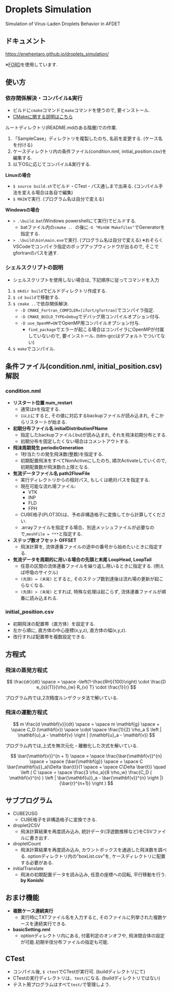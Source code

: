 # Droplets Simulation
Simulation of Virus-Laden Droplets Behavior in AFDET

## ドキュメント
https://enehentaro.github.io/droplets_simulation/

※[FORD](https://github.com/Fortran-FOSS-Programmers/ford)を使用しています.

## 使い方
  
### 依存関係解決・コンパイル&実行
  - ビルドに`cmake`コマンドと`make`コマンドを使うので, 要インストール.
  - [CMakeに関する説明はこちら](https://qiita.com/ijknabla/items/05270ae5e597705d0dae#cmake-%E3%81%AE%E3%82%A4%E3%83%B3%E3%82%B9%E3%83%88%E3%83%BC%E3%83%AB)

  ルートディレクトリ(README.mdのある階層)での作業.
  1. 「SampleCase」ディレクトリを複製したのち, 名前を変更する. (ケース名を付ける)
  1. ケースディレクトリ内の条件ファイル(condition.nml, initial_position.csv)を編集する.
  1. 以下OSに応じてコンパイル&実行する.

  **Linuxの場合**
  
  - `$ source build.sh`でビルド・CTest・パス通しまで出来る. (コンパイル手法を変える場合は各自で編集)
  - `$ MAIN`で実行. (プログラム名は自分で変える)

  **Windowsの場合**
  - `> .\build.bat`(Windows powershellにて実行)でビルドする. 
    - batファイル内の`cmake .. `の後に`-G "MinGW Makefiles"`でGeneratorを指定する.
  - `> .\build\bin\main.exe`で実行. (プログラム名は自分で変える)
  ※おそらくVSCodeでコンパイラ指定のポップアップウィンドウが出るので, そこでgfortranのパスを通す.
  
### シェルスクリプトの説明
  - シェルスクリプトを使用しない場合は, 下記順序に従ってコマンドを入力

  1. `$ mkdir build`でビルドディレクトリ作成する. 
  1. `$ cd build`で移動する. 
  1. `$ cmake ..`で依存関係解決.
      - `-D CMAKE_Fortran_COMPILER=[ifort/gfortran]`でコンパイラ指定.
      - `-D CMAKE_BUILD_TYPE=Debug`でデバッグ用コンパイルオプション付与.
      - `-D use_OpenMP=ON`でOpenMP用コンパイルオプション付与.
        - `find_package`でエラーが起こる場合はコンパイラにOpenMPが付属していないので, 要インストール. (tdm-gccはデフォルトでついてない)
  1. `$ make`でコンパイル.

## 条件ファイル(condition.nml, initial_position.csv)解説
### condition.nml
  - **リスタート位置 num_restart**
    - 通常は`0`を指定する.
    - `1以上`にすると, その値に対応するbackupファイルが読み込まれ, そこからリスタートが始まる.
  - **初期分布ファイル名 initialDistributionFName**
    - 指定したbackupファイル(.bu)が読み込まれ, それを飛沫初期分布とする.
    - 初期分布を固定したくない場合はコメントアウトする.
  - **飛沫周期発生 periodicGeneration**
    - 1秒当たりの発生飛沫数(整数)を指定する.
    - 初期配置飛沫をすべてNonActiveにしたのち, 順次Activateしていくので, 初期配置数が飛沫数の上限となる.
  - **気流データファイル名 path2FlowFile**
    - 実行ディレクトリからの相対パス, もしくは絶対パスを指定する.
    - 現在可能な流れ場ファイル:
      - VTK
      - INP
      - FLD
      - FPH
    - CUBE格子(PLOT3D)は、予め非構造格子に変換してから計算してください.
    - .arrayファイルを指定する場合、別途メッシュファイルが必要なので,`meshFile = ***`と指定する.
  - **ステップ数オフセット OFFSET**
    - 飛沫計算を, 流体連番ファイルの途中の番号から始めたいときに指定する.
  - **気流データを周期的に用いる場合の先頭と末尾 LoopHead, LoopTail**
    - 任意の区間の流体連番ファイルを繰り返し用いるときに指定する. (例えば呼吸のサイクル)
    - `(先頭) = (末尾)` とすると, そのステップ数到達後は流れ場の更新が起こらなくなる.
    - `(先頭) > (末尾)` とすれば, 特殊な処理は起こらず, 流体連番ファイルが順番に読み込まれる.
### initial_position.csv
  - 初期飛沫の配置帯（直方体）を設定する.
  - 左から順に, 直方体の中心座標(x,y,z), 直方体の幅(x,y,z).
  - 改行すれば配置帯を複数設定できる.


## 方程式

### 飛沫の蒸発方程式

  $$ \frac{dr}{dt} \space = \space -\left(1-\frac{RH}{100}\right) \cdot \frac{D e_{s}(T)}{\rho_{w} R_{v} T} \cdot \frac{1}{r} $$
  
  プログラム内では,2次精度ルンゲクッタ法で解いている.
  
### 飛沫の運動方程式

$$ m \frac{d \mathbf{v}}{dt} \space = \space m \mathbf{g} \space + \space C_D (\mathbf{v}) \space \cdot \space \frac{1}{2} \rho_a S \left | \mathbf{u}_a - \mathbf{v} \right | (\mathbf{u}_a - \mathbf{v}) $$

  プログラム内では,上式を無次元化・離散化した次式を解いている.
    
$$ \bar{\mathbf{v}}^{n + 1} \space = \space \frac{\bar{\mathbf{v}}^{n} \space + \space (\bar{\mathbf{g}} \space + \space C \bar{\mathbf{u}}_a)\Delta \bar{t}}{1 \space + \space C\Delta \bar{t}} \quad \left ( C \space = \space \frac{3 \rho_a}{8 \rho_w} \frac{C_D ( \mathbf{v}^{n} ) \left | \bar{\mathbf{u}}_a - \bar{\mathbf{v}}^{n} \right |}{\bar{r}^{n+1}} \right ) $$

## サブプログラム
  - CUBE2USG
    - CUBE格子を非構造格子に変換できる.
  - droplet2CSV
    - 飛沫計算結果を再度読み込み, 統計データ(浮遊数推移など)をCSVファイルに書き出す.
  - dropletCount
    - 飛沫計算結果を再度読み込み, カウントボックスを通過した飛沫数を調べる. optionディレクトリ内の"boxList.csv"を, ケースディレクトリに配置する必要がある.
  - initialTranslate
    - 飛沫の初期配置データを読み込み, 任意の座標への回転, 平行移動を行う. **by Konishi**

## おまけ機能
  - **複数ケース連続実行**
    - 実行時にTXTファイル名を入力すると, そのファイルに列挙された複数ケースを連続実行できる.
  - **basicSetting.nml**
    - optionディレクトリ内にある, 付着判定のオンオフや, 飛沫間合体の設定が可能.初期半径分布ファイルの指定も可能.
    
## CTest
  - コンパイル後, `$ ctest`でCTestが実行可. (buildディレクトリにて)
  - CTestの実行ディレクトリは、`test/`になる. (buildディレクトリではない)
  - テスト用プログラムはすべて`test/`で管理しよう.
